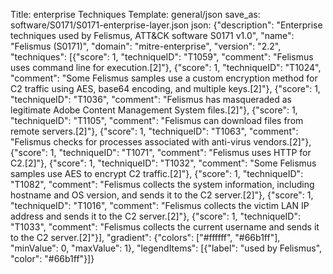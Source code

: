Title: enterprise Techniques
Template: general/json
save_as: software/S0171/S0171-enterprise-layer.json
json: {"description": "Enterprise techniques used by Felismus, ATT&CK software S0171 v1.0", "name": "Felismus (S0171)", "domain": "mitre-enterprise", "version": "2.2", "techniques": [{"score": 1, "techniqueID": "T1059", "comment": "Felismus uses command line for execution.[2]"}, {"score": 1, "techniqueID": "T1024", "comment": "Some Felismus samples use a custom encryption method for C2 traffic using AES, base64 encoding, and multiple keys.[2]"}, {"score": 1, "techniqueID": "T1036", "comment": "Felismus has masqueraded as legitimate Adobe Content Management System files.[2]"}, {"score": 1, "techniqueID": "T1105", "comment": "Felismus can download files from remote servers.[2]"}, {"score": 1, "techniqueID": "T1063", "comment": "Felismus checks for processes associated with anti-virus vendors.[2]"}, {"score": 1, "techniqueID": "T1071", "comment": "Felismus uses HTTP for C2.[2]"}, {"score": 1, "techniqueID": "T1032", "comment": "Some Felismus samples use AES to encrypt C2 traffic.[2]"}, {"score": 1, "techniqueID": "T1082", "comment": "Felismus collects the system information, including hostname and OS version, and sends it to the C2 server.[2]"}, {"score": 1, "techniqueID": "T1016", "comment": "Felismus collects the victim LAN IP address and sends it to the C2 server.[2]"}, {"score": 1, "techniqueID": "T1033", "comment": "Felismus collects the current username and sends it to the C2 server.[2]"}], "gradient": {"colors": ["#ffffff", "#66b1ff"], "minValue": 0, "maxValue": 1}, "legendItems": [{"label": "used by Felismus", "color": "#66b1ff"}]}